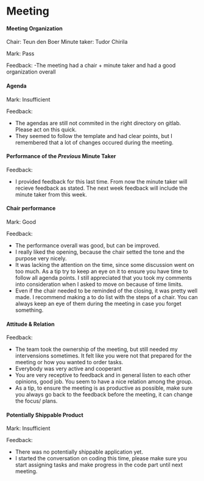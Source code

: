 # Meeting

#### Meeting Organization


Chair: Teun den Boer
Minute taker: Tudor Chirila

Mark: Pass

Feedback:
-The meeting had a chair + minute taker and had a good organization overall


#### Agenda 

Mark: Insufficient

Feedback: 
- The agendas are still not commited in the right directory on gitlab. Please act on this quick.
- They seemed to follow the template and had clear points, but I remembered that a lot of changes occured during the meeting.


#### Performance of the *Previous* Minute Taker

Feedback:

- I provided feedback for this last time. From now the minute taker will recieve feedback as stated. The next week feedback will include the minute taker from this week.


#### Chair performance

Mark: Good

Feedback:
- The performance overall was good, but can be improved.
- I really liked the opening, because the chair setted the tone and the purpose very nicely.
- It was lacking the attention on the time, since some discussion went on too much. As a tip try to keep an eye on it to ensure you have time to follow all agenda points. I still appreciated that you took my comments into consideration when I asked to move on because of time limits.
- Even if the chair needed to be reminded of the closing, it was pretty well made. I recommend making a to do list with the steps of a chair. You can always keep an eye of them during the meeting in case you forget something.


#### Attitude & Relation

Feedback:
- The team took the ownership of the meeting, but still needed my intervensions sometimes. It felt like you were not that prepared for the meeting or how you wanted to order tasks.
- Everybody was very active and cooperant
- You are very receptive to feedback and in general listen to each other opinions, good job. You seem to have a nice relation among the group.
- As a tip, to ensure the meeting is as productive as possible, make sure you always go back to the feedback before the meeting, it can change the focus/ plans.


#### Potentially Shippable Product
Mark: Insufficient

Feedback:
- There was no potentially shippable application yet.
- I started the conversation on coding this time, please make sure you start assigning tasks and make progress in the code part until next meeting.



